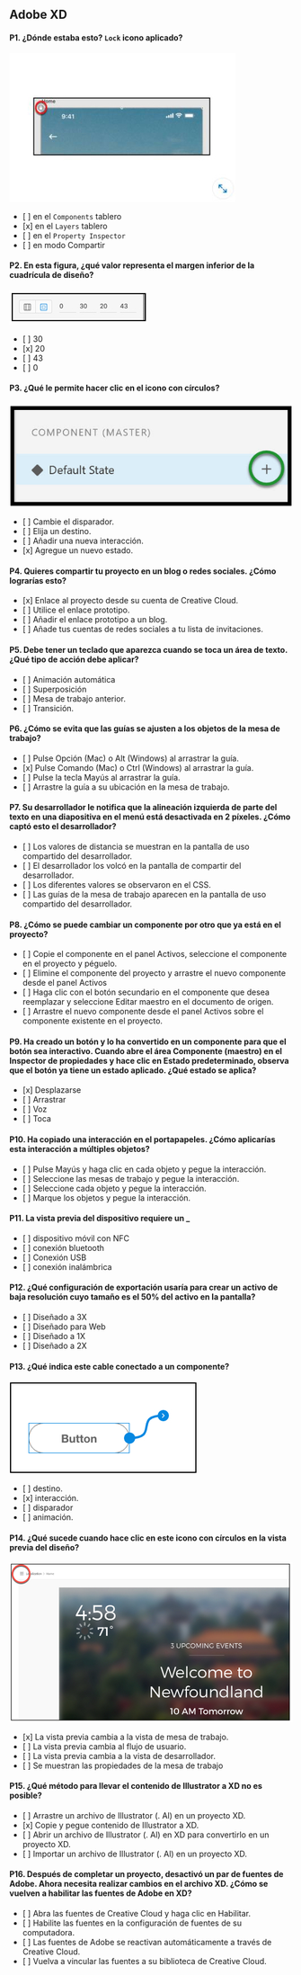 ## Adobe XD

#### P1. ¿Dónde estaba esto? `Lock` icono aplicado?

![Q1](images/001.jpg)

*   \[ ] en el `Components` tablero
*   \[x] en el `Layers` tablero
*   \[ ] en el `Property Inspector`
*   \[ ] en modo Compartir

#### P2. En esta figura, ¿qué valor representa el margen inferior de la cuadrícula de diseño?

![Q2](images/002.jpg)

*   \[ ] 30
*   \[x] 20
*   \[ ] 43
*   \[ ] 0

#### P3. ¿Qué le permite hacer clic en el icono con círculos?

![Q3](images/003.jpg)

*   \[ ] Cambie el disparador.
*   \[ ] Elija un destino.
*   \[ ] Añadir una nueva interacción.
*   \[x] Agregue un nuevo estado.

#### P4. Quieres compartir tu proyecto en un blog o redes sociales. ¿Cómo lograrías esto?

*   \[x] Enlace al proyecto desde su cuenta de Creative Cloud.
*   \[ ] Utilice el enlace prototipo.
*   \[ ] Añadir el enlace prototipo a un blog.
*   \[ ] Añade tus cuentas de redes sociales a tu lista de invitaciones.

#### P5. Debe tener un teclado que aparezca cuando se toca un área de texto. ¿Qué tipo de acción debe aplicar?

*   \[ ] Animación automática
*   \[ ] Superposición
*   \[ ] Mesa de trabajo anterior.
*   \[ ] Transición.

#### P6. ¿Cómo se evita que las guías se ajusten a los objetos de la mesa de trabajo?

*   \[ ] Pulse Opción (Mac) o Alt (Windows) al arrastrar la guía.
*   \[х] Pulse Comando (Mac) o Ctrl (Windows) al arrastrar la guía.
*   \[ ] Pulse la tecla Mayús al arrastrar la guía.
*   \[ ] Arrastre la guía a su ubicación en la mesa de trabajo.

#### P7. Su desarrollador le notifica que la alineación izquierda de parte del texto en una diapositiva en el menú está desactivada en 2 píxeles. ¿Cómo captó esto el desarrollador?

*   \[ ] Los valores de distancia se muestran en la pantalla de uso compartido del desarrollador.
*   \[ ] El desarrollador los volcó en la pantalla de compartir del desarrollador.
*   \[ ] Los diferentes valores se observaron en el CSS.
*   \[ ] Las guías de la mesa de trabajo aparecen en la pantalla de uso compartido del desarrollador.

#### P8. ¿Cómo se puede cambiar un componente por otro que ya está en el proyecto?

*   \[ ] Copie el componente en el panel Activos, seleccione el componente en el proyecto y péguelo.
*   \[ ] Elimine el componente del proyecto y arrastre el nuevo componente desde el panel Activos
*   \[ ] Haga clic con el botón secundario en el componente que desea reemplazar y seleccione Editar maestro en el documento de origen.
*   \[ ] Arrastre el nuevo componente desde el panel Activos sobre el componente existente en el proyecto.

#### P9. Ha creado un botón y lo ha convertido en un componente para que el botón sea interactivo. Cuando abre el área Componente (maestro) en el Inspector de propiedades y hace clic en Estado predeterminado, observa que el botón ya tiene un estado aplicado. ¿Qué estado se aplica?

*   \[x] Desplazarse
*   \[ ] Arrastrar
*   \[ ] Voz
*   \[ ] Toca

#### P10. Ha copiado una interacción en el portapapeles. ¿Cómo aplicarías esta interacción a múltiples objetos?

*   \[ ] Pulse Mayús y haga clic en cada objeto y pegue la interacción.
*   \[ ] Seleccione las mesas de trabajo y pegue la interacción.
*   \[ ] Seleccione cada objeto y pegue la interacción.
*   \[ ] Marque los objetos y pegue la interacción.

#### P11. La vista previa del dispositivo requiere un \_

*   \[ ] dispositivo móvil con NFC
*   \[ ] conexión bluetooth
*   \[ ] Conexión USB
*   \[ ] conexión inalámbrica

#### P12. ¿Qué configuración de exportación usaría para crear un activo de baja resolución cuyo tamaño es el 50% del activo en la pantalla?

*   \[ ] Diseñado a 3X
*   \[ ] Diseñado para Web
*   \[ ] Diseñado a 1X
*   \[ ] Diseñado a 2X

#### P13. ¿Qué indica este cable conectado a un componente?

![Q13](images/004.jpg)

*   \[ ] destino.
*   \[x] interacción.
*   \[ ] disparador
*   \[ ] animación.

#### P14. ¿Qué sucede cuando hace clic en este icono con círculos en la vista previa del diseño?

![Q14](images/005.jpg)

*   \[x] La vista previa cambia a la vista de mesa de trabajo.
*   \[ ] La vista previa cambia al flujo de usuario.
*   \[ ] La vista previa cambia a la vista de desarrollador.
*   \[ ] Se muestran las propiedades de la mesa de trabajo

#### P15. ¿Qué método para llevar el contenido de Illustrator a XD no es posible?

*   \[ ] Arrastre un archivo de Illustrator (. Al) en un proyecto XD.
*   \[x] Copie y pegue contenido de Illustrator a XD.
*   \[ ] Abrir un archivo de Illustrator (. Al) en XD para convertirlo en un proyecto XD.
*   \[ ] Importar un archivo de Illustrator (. Al) en un proyecto XD.

#### P16. Después de completar un proyecto, desactivó un par de fuentes de Adobe. Ahora necesita realizar cambios en el archivo XD. ¿Cómo se vuelven a habilitar las fuentes de Adobe en XD?

*   \[ ] Abra las fuentes de Creative Cloud y haga clic en Habilitar.
*   \[ ] Habilite las fuentes en la configuración de fuentes de su computadora.
*   \[ ] Las fuentes de Adobe se reactivan automáticamente a través de Creative Cloud.
*   \[ ] Vuelva a vincular las fuentes a su biblioteca de Creative Cloud.
